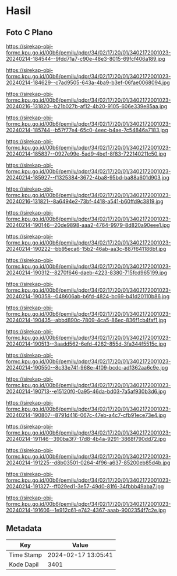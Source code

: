 # Hasil

## Foto C Plano

https://sirekap-obj-formc.kpu.go.id/00b6/pemilu/pdpr/34/02/17/20/01/3402172001023-20240214-184544--9fdd71a7-c90e-48e3-8015-69fcf406a189.jpg

https://sirekap-obj-formc.kpu.go.id/00b6/pemilu/pdpr/34/02/17/20/01/3402172001023-20240214-184629--c7ad9505-643a-4ba9-b3ef-06fae0068094.jpg

https://sirekap-obj-formc.kpu.go.id/00b6/pemilu/pdpr/34/02/17/20/01/3402172001023-20240216-131820--b21b027b-af12-4b20-9105-606e339e85aa.jpg

https://sirekap-obj-formc.kpu.go.id/00b6/pemilu/pdpr/34/02/17/20/01/3402172001023-20240214-185744--b57f77e4-65c0-4eec-b4ae-7c54846a7183.jpg

https://sirekap-obj-formc.kpu.go.id/00b6/pemilu/pdpr/34/02/17/20/01/3402172001023-20240214-185837--0927e99e-5ad9-4be1-8f83-722140211c50.jpg

https://sirekap-obj-formc.kpu.go.id/00b6/pemilu/pdpr/34/02/17/20/01/3402172001023-20240214-185927--f1325384-3672-4ba8-95bd-ba88a601d903.jpg

https://sirekap-obj-formc.kpu.go.id/00b6/pemilu/pdpr/34/02/17/20/01/3402172001023-20240216-131821--8a6494e2-73bf-4418-a541-b60ffd9c3819.jpg

https://sirekap-obj-formc.kpu.go.id/00b6/pemilu/pdpr/34/02/17/20/01/3402172001023-20240214-190146--20de9898-aaa2-4764-9979-8d820a90eee1.jpg

https://sirekap-obj-formc.kpu.go.id/00b6/pemilu/pdpr/34/02/17/20/01/3402172001023-20240214-190222--bb95eca6-15b2-46ab-aa3c-887f641186bf.jpg

https://sirekap-obj-formc.kpu.go.id/00b6/pemilu/pdpr/34/02/17/20/01/3402172001023-20240214-190312--8270f646-daeb-4223-8380-715fcd965199.jpg

https://sirekap-obj-formc.kpu.go.id/00b6/pemilu/pdpr/34/02/17/20/01/3402172001023-20240214-190358--048606ab-b6fd-4824-bc69-b41d20110b86.jpg

https://sirekap-obj-formc.kpu.go.id/00b6/pemilu/pdpr/34/02/17/20/01/3402172001023-20240214-190435--abbd890c-7809-4ca5-86ec-836f1cb4faf1.jpg

https://sirekap-obj-formc.kpu.go.id/00b6/pemilu/pdpr/34/02/17/20/01/3402172001023-20240214-190513--3aadd562-6efd-4262-855d-3fa344f5515c.jpg

https://sirekap-obj-formc.kpu.go.id/00b6/pemilu/pdpr/34/02/17/20/01/3402172001023-20240214-190550--8c33e74f-968e-4f09-bcdc-ad1362aa6c9e.jpg

https://sirekap-obj-formc.kpu.go.id/00b6/pemilu/pdpr/34/02/17/20/01/3402172001023-20240214-190713--e15120f0-0a95-46da-bd03-7a5af930b3d6.jpg

https://sirekap-obj-formc.kpu.go.id/00b6/pemilu/pdpr/34/02/17/20/01/3402172001023-20240214-190807--8791d416-067c-47eb-a4c7-cfb91ece73e4.jpg

https://sirekap-obj-formc.kpu.go.id/00b6/pemilu/pdpr/34/02/17/20/01/3402172001023-20240214-191146--390ba3f7-17d8-4b4a-9291-3868f790dd72.jpg

https://sirekap-obj-formc.kpu.go.id/00b6/pemilu/pdpr/34/02/17/20/01/3402172001023-20240214-191225--d8b03501-0264-4f96-a637-85200eb85d4b.jpg

https://sirekap-obj-formc.kpu.go.id/00b6/pemilu/pdpr/34/02/17/20/01/3402172001023-20240214-191327--ff029ed1-3e57-49d0-81f6-34fbbb49aba7.jpg

https://sirekap-obj-formc.kpu.go.id/00b6/pemilu/pdpr/34/02/17/20/01/3402172001023-20240214-191606--1e912c61-e742-4367-aaab-9002354f7c2e.jpg


## Metadata

| Key        | Value               |
| ---------- | ------------------- |
| Time Stamp | 2024-02-17 13:05:41 |
| Kode Dapil | 3401                |



